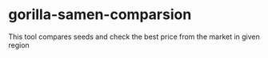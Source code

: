 # gorilla-samen-comparsion
This tool compares seeds and check the best price from the market in given region
